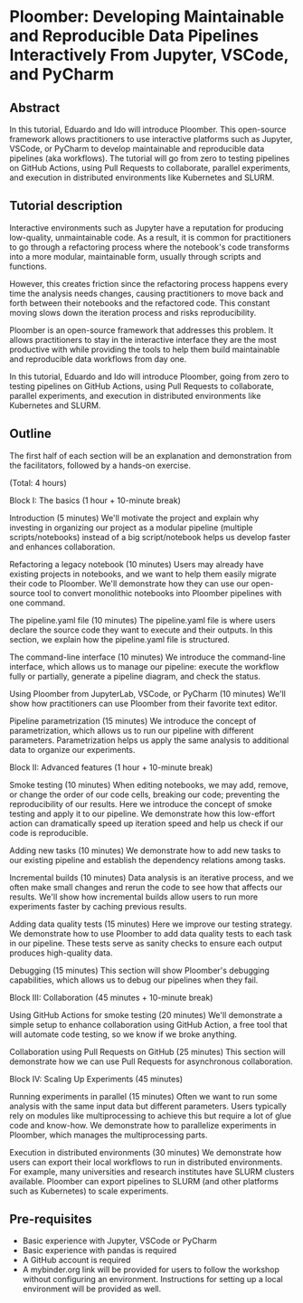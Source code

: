 # Ploomber: Developing Maintainable and Reproducible Data Pipelines Interactively From Jupyter, VSCode, and PyCharm

## Abstract

In this tutorial, Eduardo and Ido will introduce Ploomber. This open-source framework allows practitioners to use interactive platforms such as Jupyter, VSCode, or PyCharm to develop maintainable and reproducible data pipelines (aka workflows). The tutorial will go from zero to testing pipelines on GitHub Actions, using Pull Requests to collaborate, parallel experiments, and execution in distributed environments like Kubernetes and SLURM.

## Tutorial description

Interactive environments such as Jupyter have a reputation for producing low-quality, unmaintainable code. As a result, it is common for practitioners to go through a refactoring process where the notebook's code transforms into a more modular, maintainable form, usually through scripts and functions.

However, this creates friction since the refactoring process happens every time the analysis needs changes, causing practitioners to move back and forth between their notebooks and the refactored code. This constant moving slows down the iteration process and risks reproducibility.

Ploomber is an open-source framework that addresses this problem. It allows practitioners to stay in the interactive interface they are the most productive with while providing the tools to help them build maintainable and reproducible data workflows from day one.

In this tutorial, Eduardo and Ido will introduce Ploomber, going from zero to testing pipelines on GitHub Actions, using Pull Requests to collaborate, parallel experiments, and execution in distributed environments like Kubernetes and SLURM.

## Outline

The first half of each section will be an explanation and demonstration from the facilitators, followed by a hands-on exercise.

(Total: 4 hours)


Block I: The basics
(1 hour + 10-minute break)

Introduction (5 minutes)
We'll motivate the project and explain why investing in organizing our project as a modular pipeline (multiple scripts/notebooks) instead of a big script/notebook helps us develop faster and enhances collaboration.

Refactoring a legacy notebook (10 minutes)
Users may already have existing projects in notebooks, and we want to help them easily migrate their code to Ploomber. We'll demonstrate how they can use our open-source tool to convert monolithic notebooks into Ploomber pipelines with one command.

The pipeline.yaml file (10 minutes)
The pipeline.yaml file is where users declare the source code they want to execute and their outputs. In this section, we explain how the pipeline.yaml file is structured.

The command-line interface (10 minutes)
We introduce the command-line interface, which allows us to manage our pipeline: execute the workflow fully or partially, generate a pipeline diagram, and check the status.

Using Ploomber from JupyterLab, VSCode, or PyCharm (10 minutes)
We'll show how practitioners can use Ploomber from their favorite text editor.

Pipeline parametrization (15 minutes)
We introduce the concept of parametrization, which allows us to run our pipeline with different parameters. Parametrization helps us apply the same analysis to additional data to organize our experiments.


Block II: Advanced features
(1 hour + 10-minute break)

Smoke testing (10 minutes)
When editing notebooks, we may add, remove, or change the order of our code cells, breaking our code; preventing the reproducibility of our results. Here we introduce the concept of smoke testing and apply it to our pipeline. We demonstrate how this low-effort action can dramatically speed up iteration speed and help us check if our code is reproducible.

Adding new tasks (10 minutes)
We demonstrate how to add new tasks to our existing pipeline and establish the dependency relations among tasks.

Incremental builds (10 minutes)
Data analysis is an iterative process, and we often make small changes and rerun the code to see how that affects our results. We'll show how incremental builds allow users to run more experiments faster by caching previous results.

Adding data quality tests (15 minutes)
Here we improve our testing strategy. We demonstrate how to use Ploomber to add data quality tests to each task in our pipeline. These tests serve as sanity checks to ensure each output produces high-quality data.

Debugging (15 minutes)
This section will show Ploomber's debugging capabilities, which allows us to debug our pipelines when they fail.


Block III: Collaboration
(45 minutes + 10-minute break)

Using GitHub Actions for smoke testing (20 minutes)
We'll demonstrate a simple setup to enhance collaboration using GitHub Action, a free tool that will automate code testing, so we know if we broke anything.

Collaboration using Pull Requests on GitHub (25 minutes)
This section will demonstrate how we can use Pull Requests for asynchronous collaboration.


Block IV: Scaling Up Experiments
(45 minutes)

Running experiments in parallel (15 minutes)
Often we want to run some analysis with the same input data but different parameters. Users typically rely on modules like multiprocessing to achieve this but require a lot of glue code and know-how. We demonstrate how to parallelize experiments in Ploomber, which manages the multiprocessing parts.

Execution in distributed environments (30 minutes)
We demonstrate how users can export their local workflows to run in distributed environments. For example, many universities and research institutes have SLURM clusters available. Ploomber can export pipelines to SLURM (and other platforms such as Kubernetes) to scale experiments.

## Pre-requisites

* Basic experience with Jupyter, VSCode or PyCharm
* Basic experience with pandas is required
* A GitHub account is required
* A mybinder.org link will be provided for users to follow the workshop without configuring an environment. Instructions for setting up a local environment will be provided as well.
